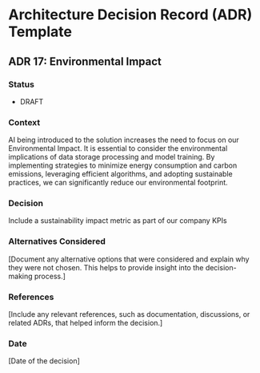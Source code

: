 # Architecture Decision Record (ADR) Template

## ADR 17: Environmental Impact

### Status
- DRAFT

### Context
AI being introduced to the solution increases the need to focus on our Environmental Impact.
It is essential to consider the environmental implications of data storage processing and model training. 
By implementing strategies to minimize energy consumption and carbon emissions, leveraging efficient algorithms, and adopting sustainable practices, we can significantly reduce our environmental footprint.

### Decision
Include a sustainability impact metric as part of our company KPIs

### Alternatives Considered
[Document any alternative options that were considered and explain why they were not chosen. This helps to provide insight into the decision-making process.]

### References
[Include any relevant references, such as documentation, discussions, or related ADRs, that helped inform the decision.]

### Date
[Date of the decision]
